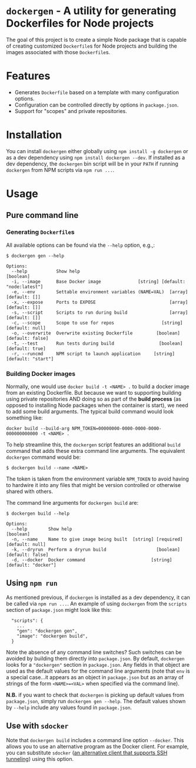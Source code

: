# `dockergen` - A utility for generating Dockerfiles for Node projects

The goal of this project is to create a simple Node package that is capable
of creating customized `Dockerfile`s for Node projects and building the 
images associated with those `Dockerfile`s.

# Features

  - Generates `Dockerfile` based on a template with many configuration options.
  - Configuration can be controlled directly by options in `package.json`.
  - Support for "scopes" and private repositories.

# Installation

You can install `dockergen` either globally using `npm install -g dockergen` or as
a dev dependency using `npm install dockergen --dev`.  If installed as a dev dependency,
the `dockergen` bin script will be in your `PATH` if running `dockergen` from NPM scripts
via `npm run ...`.

# Usage

## Pure command line

### Generating `Dockerfile`s

All available options can be found via the `--help` option, e.g.,:

```
$ dockergen gen --help

Options:
  --help           Show help                                              [boolean]
  -i, --image      Base Docker image              [string] [default: "node:latest"]
  -e, --env        Settable environment variables (NAME=VAL)  [array] [default: []]
  -x, --expose     Ports to EXPOSE                            [array] [default: []]
  -s, --script     Scripts to run during build                [array] [default: []]
  -c, --scope      Scope to use for repos                  [string] [default: null]
  -o, --overwrite  Overwrite existing Dockerfile         [boolean] [default: false]
  -t, --test       Run tests during build                 [boolean] [default: true]
  -r, --runcmd     NPM script to launch application     [string] [default: "start"]
```

### Building Docker images

Normally, one would use `docker build -t <NAME> .` to build a docker image from an
existing Dockerfile.  But because we want to supporting building using private 
repositories AND doing so as part of the **build process** (as opposed to installing
Node packages when the container is start), we need to add some build arguments.
The typical build command would look something like:

```
docker build --build-arg NPM_TOKEN=00000000-0000-0000-0000-000000000000 -t <NAME> .
```

To help streamline this, the `dockergen` script features an additional `build` command
that adds these extra command line arguments.  The equivalent `dockergen` command would
be:

```
$ dockergen build --name <NAME>
```

The token is taken from the environment variable `NPM_TOKEN` to avoid having to hardwire
it into any files that might be version controlled or otherwise shared with others.

The command line arguments for `dockergen build` are:

```
$ dockergen build --help

Options:
  --help        Show help                                                 [boolean]
  -n, --name    Name to give image being built  [string] [required] [default: null]
  -k, --dryrun  Perform a dryrun build                   [boolean] [default: false]
  -d, --docker  Docker command                         [string] [default: "docker"]
```

## Using `npm run`

As mentioned previous, if `dockergen` is installed as a dev dependency, it can be called
via `npm run ...`.  An example of using `dockergen` from the `scripts` section of `package.json`
might look like this:

```
  "scripts": {
    ...
    "gen": "dockergen gen",
    "image": "dockergen build",
  }
```

Note the absence of any command line switches?  Such switches can be avoided by building them
directly into `package.json`.  By default, `dockergen` looks for a `"dockergen"` section 
in `package.json`.  Any fields in that object are used as the default values for the command
line arguments (note that `env` is a special case...it appears as an object in `package.json`
but as an array of strings of the form `<NAME>=<VAL>` when specified via the command line).

**N.B.** if you want to check that `dockergen` is picking up default values from `package.json`,
simply run `dockergen gen --help`.  The default values shown by `--help` include any values
found in `package.json`.

## Use with `sdocker`

Note that `dockergen build` includes a command line option `--docker`.  This allows you to use
an alternative program as the Docker client.  For example, you can substitute `sdocker` ([an
alternative client that supports SSH tunneling](https://github.com/xogeny/sdocker)) using this option.
